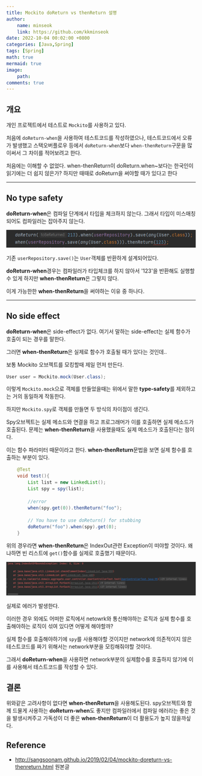 ```yaml
---
title: Mockito doReturn vs thenReturn 설명
author: 
    name: minseok
    link: https://github.com/kkminseok
date: 2022-10-04 00:02:00 +0800
categories: [Java,Spring]
tags: [Spring]
math: true
mermaid: true
image: 
    path: 
comments: true
---
```


## **개요**

개인 프로젝트에서 테스트로 `Mockito`를 사용하고 있다.

처음에 `doReturn-when`을 사용하여 테스트코드를 작성하였으나, 테스트코드에서 오류가 발생했고 스택오버플로우 등에서 `doReturn-when`보다 `when-thenReturn`구문을 많이써서 그 차이를 적어보려고 한다.

처음에는 이해할 수 없었다. when-thenReturn이 doReturn.when~보다는 한국인이 읽기에는 더 쉽지 않은가? 하지만 때때로 doReturn을 써야할 때가 있다고 한다

-----

## **No type safety**

**doReturn-when**은 컴파일 단계에서 타입을 체크하지 않는다. 그래서 타입이 미스매칭 되어도 컴파일러는 잡아주지 않는다.

![](/assets/img/realworld/doReturn_thenReturn.png)

기존 `userRepository.save()`는 `User`객체를 반환하게 설계되어있다.

**doReturn-when**경우는 컴파일러가 타입체크를 하지 않아서 '123'을 반환해도 실행할 수 있게 하지만 **when-thenReturn**은 그렇지 않다.

이게 가능한한 **when-thenReturn**을 써야하는 이유 중 하나다.

-----

## **No side effect**

**doReturn-when**은 side-effect가 없다. 여기서 말하는 side-effect는 실제 함수가 호출이 되는 경우를 말한다.

그러면 **when-thenReturn**은 실제로 함수가 호출될 때가 있다는 것인데..

보통 Mockito 오브젝트를 모킹할때 제일 먼저 만든다.

```java
User user = Mockito.mock(User.class);
```

이렇게 `Mockito.mock`으로 객체를 만들었을때는 위에서 말한 **type-safety**를 제외하고는 거의 동일하게 작동한다.

하지만 `Mockito.spy`로 객체를 만들면 두 방식의 차이점이 생긴다.

Spy오브젝트는 실제 메소드와 연결을 하고 프로그래머가 이를 호출하면 실제 메소드가 호출된다. 문제는 **when-thenReturn**을 사용했을때도 실제 메소드가 호출된다는 점이다. 

이는 함수 파라미터 때문이라고 한다. **when-thenReturn**문법을 보면 실제 함수를 호출하는 부분이 있다.

```java
    @Test
    void test(){
        List list = new LinkedList();
        List spy = spy(list);

        //error
        when(spy.get(0)).thenReturn("foo");

        // You have to use doReturn() for stubbing
        doReturn("foo").when(spy).get(0);
    }
```

위의 경우라면 **when-thenReturn**은 IndexOut관련 Exception이 떠야할 것이다. 왜냐하면 빈 리스트에 `get()`함수를 실제로 호출했기 때문이다.

![](/assets/img/realworld/reallyAct.png)

실제로 에러가 발생한다.

이러한 경우 외에도 어떠한 로직에서 netowrk와 통신해야하는 로직과 실제 함수를 호출해야하는 로직이 섞여 있다면 어떻게 해야할까?

실제 함수를 호출해야하기에 `spy`를 사용해야할 것이지만 network에 의존적이지 않은 테스트코드를 짜기 위해서는 network부분을 모킹해줘야할 것이다.

그래서 **doReturn-when**을 사용하면 network부분의 실제함수를 호출하지 않기에 이를 사용해서 테스트코드를 작성할 수 있다.

## 결론

위와같은 고려사항이 없다면 **when-thenReturn**을 사용해도된다.
spy오브젝트와 함께 드물게 사용하는 **doReturn-when**도 좋지만 컴파일러에서 컴파일 에러라는 좋은 것을 발생시켜주고 가독성이 더 좋은 **when-thenReturn**이 더 활용도가 높지 않을까싶다.



## Reference

- <http://sangsoonam.github.io/2019/02/04/mockito-doreturn-vs-thenreturn.html> 원본글